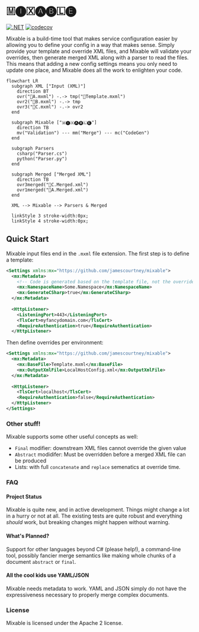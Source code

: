 # 🇲🅘🇽🅐🅑🇱🅔
[![.NET](https://github.com/jamescourtney/Mixable/actions/workflows/build.yml/badge.svg)](https://github.com/jamescourtney/Mixable/actions/workflows/build.yml) [![codecov](https://codecov.io/gh/jamescourtney/Mixable/branch/main/graph/badge.svg?token=2V5ccssaod)](https://codecov.io/gh/jamescourtney/Mixable)


Mixable is a build-time tool that makes service configuration easier by allowing you to define your config in a way that makes sense. Simply provide your template and override XML files, and Mixable will validate your overrides, then generate merged XML along with a parser to read the files. This means that adding a new config settings means you only need to update one place, and Mixable does all the work to enlighten your code.

```mermaid
flowchart LR
  subgraph XML ["Input (XML)"]
    direction BT
    ovr("📝A.mxml") -.-> tmp("📝Template.mxml")
    ovr2("📝B.mxml") -.-> tmp
    ovr3("📝C.mxml") -.-> ovr2
  end
  
  subgraph Mixable ["🇲🅘🇽🅐🅑🇱🅔"]
    direction TB
    mv("Validation") --- mm("Merge") --- mc("CodeGen")
  end
  
  subgraph Parsers
    csharp("Parser.cs")
    python("Parser.py")
  end
  
  subgraph Merged ["Merged XML"]
    direction TB
    ovr3merged("📝C.Merged.xml")
    ovr1merged("📝A.Merged.xml")
  end
  
  XML --> Mixable --> Parsers & Merged
  
  linkStyle 3 stroke-width:0px;
  linkStyle 4 stroke-width:0px;
```

## Quick Start
Mixable input files end in the `.mxml` file extension. The first step is to define a template:
```xml
<Settings xmlns:mx="https://github.com/jamescourtney/mixable">
  <mx:Metadata>
    <!-- Code is generated based on the template file, not the overrides -->
    <mx:NamespaceName>Some.Namespace</mx:NamespaceName>
    <mx:GenerateCSharp>true</mx:GenerateCSharp>
  </mx:Metadata>
  
  <HttpListener>
    <ListeningPort>443</ListeningPort>
    <TlsCert>myfancydomain.com</TlsCert>
    <RequireAuthentication>true</RequireAuthentication>
  </HttpListener>
```

Then define overrides per environment:
```xml
<Settings xmlns:mx="https://github.com/jamescourtney/mixable">
  <mx:Metadata>
    <mx:BaseFile>Template.mxml</mx:BaseFile>
    <mx:OutputXmlFile>LocalHostConfig.xml</mx:OutputXmlFile>
  </mx:Metadata>
  
  <HttpListener>
    <TlsCert>localhost</TlsCert>
    <RequireAuthentication>false</RequireAuthentication>
  </HttpListener>
</Settings>
```
### Other stuff!
Mixable supports some other useful concepts as well:
- `Final` modifier: downstream XML files cannot override the given value
- `Abstract` modidifer: Must be overridden before a merged XML file can be produced
- Lists: with full `concatenate` and `replace` semenatics at override time.

### FAQ

#### Project Status
Mixable is quite new, and in active development. Things might change a lot in a hurry or not at all. The existing tests are quite robust and everything *should* work, but breaking changes might happen without warning.

#### What's Planned?
Support for other languages beyond C# (please help!), a command-line tool, possibly fancier merge semantics like making whole chunks of a document `abstract` or `final`.

#### All the cool kids use YAML/JSON
Mixable needs metadata to work. YAML and JSON simply do not have the expressiveness necessary to properly merge complex documents.

### License
Mixable is licensed under the Apache 2 license.
